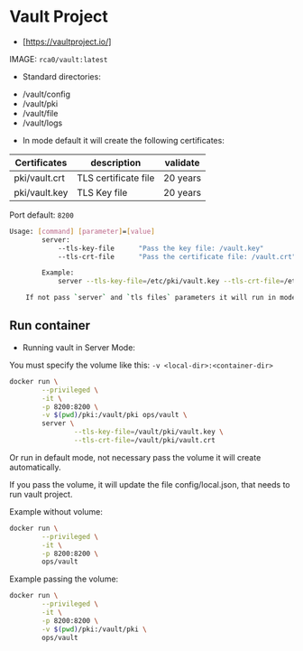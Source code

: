 # Vault Project

- [https://vaultproject.io/]

IMAGE: `rca0/vault:latest`

- Standard directories:

* /vault/config
* /vault/pki
* /vault/file
* /vault/logs

- In mode default it will create the following certificates:

Certificates | description | validate
--- | --- | ---
pki/vault.crt | TLS certificate file | 20 years
pki/vault.key | TLS Key file | 20 years

Port default: `8200`

```bash
Usage: [command] [parameter]=[value]
        server:
            --tls-key-file      "Pass the key file: /vault.key"
            --tls-crt-file      "Pass the certificate file: /vault.crt"

        Example:
            server --tls-key-file=/etc/pki/vault.key --tls-crt-file=/etc/pki/vault.crt

    If not pass `server` and `tls files` parameters it will run in mode default
```

## Run container

- Running vault in Server Mode:

You must specify the volume like this: `-v <local-dir>:<container-dir>`


```bash
docker run \
        --privileged \
        -it \
        -p 8200:8200 \
        -v $(pwd)/pki:/vault/pki ops/vault \
        server \
                --tls-key-file=/vault/pki/vault.key \
                --tls-crt-file=/vault/pki/vault.crt
```

Or run in default mode, not necessary pass the volume it will create automatically.

If you pass the volume, it will update the file config/local.json, that needs to run vault project.

Example without volume:

```bash
docker run \
        --privileged \
        -it \
        -p 8200:8200 \
        ops/vault
```

Example passing the volume:

```bash
docker run \
        --privileged \
        -it \
        -p 8200:8200 \
        -v $(pwd)/pki:/vault/pki \
        ops/vault
```